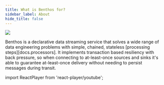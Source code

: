 ```yaml
---
title: What is Benthos for?
sidebar_label: About
hide_title: false
---
```


<div style={{textAlign: 'center'}}><img src="/img/what-is-blob.svg" /></div>

Benthos is a declarative data streaming service that solves a wide range of data engineering problems with simple, chained, stateless [processing steps][docs.processors]. It implements transaction based resiliency with back pressure, so when connecting to at-least-once sources and sinks it's able to guarantee at-least-once delivery without needing to persist messages during transit.

import ReactPlayer from 'react-player/youtube';

<div className='container margin-vert--lg'>
  <div className='row row--no-gutters'>
    <ReactPlayer
        className='col'
        height='300px'
        url='https://www.youtube.com/embed/88DSzCFV4Ng'
        controls={true}
    />
  </div>
</div>

